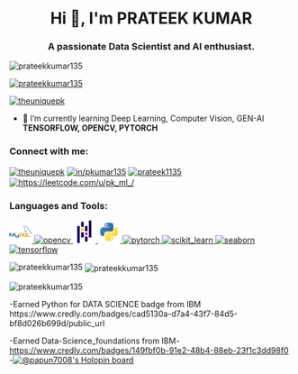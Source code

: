 <h1 align="center">Hi 👋, I'm PRATEEK KUMAR</h1>
<h3 align="center">A passionate Data Scientist and AI enthusiast.</h3>

<p align="left"> <img src="https://komarev.com/ghpvc/?username=prateekkumar135&label=Profile%20views&color=0e75b6&style=flat" alt="prateekkumar135" /> </p>

<p align="left"> <a href="https://github.com/ryo-ma/github-profile-trophy"><img src="https://github-profile-trophy.vercel.app/?username=prateekkumar135" alt="prateekkumar135" /></a> </p>

<p align="left"> <a href="https://twitter.com/theuniquepk" target="blank"><img src="https://img.shields.io/twitter/follow/theuniquepk?logo=twitter&style=for-the-badge" alt="theuniquepk" /></a> </p>

- 🌱 I’m currently learning Deep Learning, Computer Vision, GEN-AI **TENSORFLOW, OPENCV, PYTORCH**

<h3 align="left">Connect with me:</h3>
<p align="left">
<a href="https://twitter.com/theuniquepk" target="blank"><img align="center" src="https://raw.githubusercontent.com/rahuldkjain/github-profile-readme-generator/master/src/images/icons/Social/twitter.svg" alt="theuniquepk" height="30" width="40" /></a>
<a href="https://linkedin.com/in/in/pkumar135" target="blank"><img align="center" src="https://raw.githubusercontent.com/rahuldkjain/github-profile-readme-generator/master/src/images/icons/Social/linked-in-alt.svg" alt="in/pkumar135" height="30" width="40" /></a>
<a href="https://kaggle.com/prateek1135" target="blank"><img align="center" src="https://raw.githubusercontent.com/rahuldkjain/github-profile-readme-generator/master/src/images/icons/Social/kaggle.svg" alt="prateek1135" height="30" width="40" /></a>
<a href="https://www.leetcode.com/https://leetcode.com/u/pk_ml_/" target="blank"><img align="center" src="https://raw.githubusercontent.com/rahuldkjain/github-profile-readme-generator/master/src/images/icons/Social/leet-code.svg" alt="https://leetcode.com/u/pk_ml_/" height="30" width="40" /></a>

</p>

<h3 align="left">Languages and Tools:</h3>
<p align="left"> <a href="https://www.mysql.com/" target="_blank" rel="noreferrer"> <img src="https://raw.githubusercontent.com/devicons/devicon/master/icons/mysql/mysql-original-wordmark.svg" alt="mysql" width="40" height="40"/> </a> <a href="https://opencv.org/" target="_blank" rel="noreferrer"> <img src="https://www.vectorlogo.zone/logos/opencv/opencv-icon.svg" alt="opencv" width="40" height="40"/> </a> <a href="https://pandas.pydata.org/" target="_blank" rel="noreferrer"> <img src="https://raw.githubusercontent.com/devicons/devicon/2ae2a900d2f041da66e950e4d48052658d850630/icons/pandas/pandas-original.svg" alt="pandas" width="40" height="40"/> </a> <a href="https://www.python.org" target="_blank" rel="noreferrer"> <img src="https://raw.githubusercontent.com/devicons/devicon/master/icons/python/python-original.svg" alt="python" width="40" height="40"/> </a> <a href="https://pytorch.org/" target="_blank" rel="noreferrer"> <img src="https://www.vectorlogo.zone/logos/pytorch/pytorch-icon.svg" alt="pytorch" width="40" height="40"/> </a> <a href="https://scikit-learn.org/" target="_blank" rel="noreferrer"> <img src="https://upload.wikimedia.org/wikipedia/commons/0/05/Scikit_learn_logo_small.svg" alt="scikit_learn" width="40" height="40"/> </a> <a href="https://seaborn.pydata.org/" target="_blank" rel="noreferrer"> <img src="https://seaborn.pydata.org/_images/logo-mark-lightbg.svg" alt="seaborn" width="40" height="40"/> </a> <a href="https://www.tensorflow.org" target="_blank" rel="noreferrer"> <img src="https://www.vectorlogo.zone/logos/tensorflow/tensorflow-icon.svg" alt="tensorflow" width="40" height="40"/> </a> </p>

<p><img align="left" src="https://github-readme-stats.vercel.app/api/top-langs?username=prateekkumar135&show_icons=true&locale=en&layout=compact" alt="prateekkumar135" /></p>

<p>&nbsp;<img align="center" src="https://github-readme-stats.vercel.app/api?username=prateekkumar135&show_icons=true&locale=en" alt="prateekkumar135" /></p>

<p><img align="center" src="https://github-readme-streak-stats.herokuapp.com/?user=prateekkumar135&" alt="prateekkumar135" /></p>
-Earned Python for DATA SCIENCE badge from IBM 
https://www.credly.com/badges/cad5130a-d7a4-43f7-84d5-bf8d026b699d/public_url

-Earned Data-Science_foundations from IBM-https://www.credly.com/badges/149fbf0b-91e2-48b4-88eb-23f1c3dd98f0
-[![@papun7008's Holopin board](https://holopin.io/api/user/board?user=papun7008)](https://holopin.io/@papun7008)
<!---
Prateek-COD/Prateek-COD is a ✨ special ✨ repository because its `README.md` (this file) appears on your GitHub profile.
You can click the Preview link to take a look at your changes.
--->

